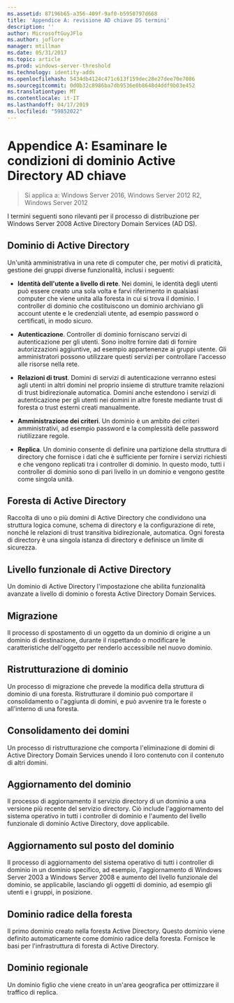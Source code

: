 ```yaml
---
ms.assetid: 87196b65-a356-409f-9af0-b5950797d668
title: 'Appendice A: revisione AD chiave DS termini'
description: ''
author: MicrosoftGuyJFlo
ms.author: joflore
manager: mtillman
ms.date: 05/31/2017
ms.topic: article
ms.prod: windows-server-threshold
ms.technology: identity-adds
ms.openlocfilehash: 5434db4124c471c613f159dec28e27dee70e7086
ms.sourcegitcommit: 0d0b32c8986ba7db9536e0b8648d4ddf9b03e452
ms.translationtype: MT
ms.contentlocale: it-IT
ms.lasthandoff: 04/17/2019
ms.locfileid: "59852022"
---
```

# <a name="appendix-a-reviewing-key-ad-ds-terms"></a>Appendice A: Esaminare le condizioni di dominio Active Directory AD chiave

>Si applica a: Windows Server 2016, Windows Server 2012 R2, Windows Server 2012

I termini seguenti sono rilevanti per il processo di distribuzione per Windows Server 2008 Active Directory Domain Services (AD DS).  
  
## <a name="active-directory-domain"></a>Dominio di Active Directory  
Un'unità amministrativa in una rete di computer che, per motivi di praticità, gestione dei gruppi diverse funzionalità, inclusi i seguenti:  
  
-   **Identità dell'utente a livello di rete**. Nei domini, le identità degli utenti può essere creato una sola volta e farvi riferimento in qualsiasi computer che viene unita alla foresta in cui si trova il dominio. I controller di dominio che costituiscono un dominio archiviano gli account utente e le credenziali utente, ad esempio password o certificati, in modo sicuro.  
  
-   **Autenticazione**. Controller di dominio forniscano servizi di autenticazione per gli utenti. Sono inoltre fornire dati di fornire autorizzazioni aggiuntive, ad esempio appartenenze ai gruppi utente. Gli amministratori possono utilizzare questi servizi per controllare l'accesso alle risorse nella rete.  
  
-   **Relazioni di trust**. Domini di servizi di autenticazione verranno estesi agli utenti in altri domini nel proprio insieme di strutture tramite relazioni di trust bidirezionale automatica. Domini anche estendono i servizi di autenticazione per gli utenti nei domini in altre foreste mediante trust di foresta o trust esterni creati manualmente.  
  
-   **Amministrazione dei criteri**. Un dominio è un ambito dei criteri amministrativi, ad esempio password e la complessità delle password riutilizzare regole.  
  
-   **Replica**. Un dominio consente di definire una partizione della struttura di directory che fornisce i dati che è sufficiente per fornire i servizi richiesti e che vengono replicati tra i controller di dominio. In questo modo, tutti i controller di dominio sono di pari livello in un dominio e vengono gestite come singola unità.  
  
## <a name="active-directory-forest"></a>Foresta di Active Directory  
Raccolta di uno o più domini di Active Directory che condividono una struttura logica comune, schema di directory e la configurazione di rete, nonché le relazioni di trust transitiva bidirezionale, automatica. Ogni foresta di directory è una singola istanza di directory e definisce un limite di sicurezza.  
  
## <a name="active-directory-functional-level"></a>Livello funzionale di Active Directory  
Un dominio di Active Directory l'impostazione che abilita funzionalità avanzate a livello di dominio o foresta Active Directory Domain Services.  
  
## <a name="migration"></a>Migrazione  
Il processo di spostamento di un oggetto da un dominio di origine a un dominio di destinazione, durante il rispettando o modificare le caratteristiche dell'oggetto per renderlo accessibile nel nuovo dominio.  
  
## <a name="domain-restructure"></a>Ristrutturazione di dominio  
Un processo di migrazione che prevede la modifica della struttura di dominio di una foresta. Ristrutturare il dominio può comportare il consolidamento o l'aggiunta di domini, e può avvenire tra le foreste o all'interno di una foresta.  
  
## <a name="domain-consolidation"></a>Consolidamento dei domini  
Un processo di ristrutturazione che comporta l'eliminazione di domini di Active Directory Domain Services unendo il loro contenuto con il contenuto di altri domini.  
  
## <a name="domain-upgrade"></a>Aggiornamento del dominio  
Il processo di aggiornamento il servizio directory di un dominio a una versione più recente del servizio directory. Ciò include l'aggiornamento del sistema operativo in tutti i controller di dominio e l'aumento del livello funzionale di dominio Active Directory, dove applicabile.  
  
## <a name="in-place-domain-upgrade"></a>Aggiornamento sul posto del dominio  
Il processo di aggiornamento del sistema operativo di tutti i controller di dominio in un dominio specifico, ad esempio, l'aggiornamento di Windows Server 2003 a Windows Server 2008 e aumento del livello funzionale del dominio, se applicabile, lasciando gli oggetti di dominio, ad esempio gli utenti e i gruppi, in posizione.  
  
## <a name="forest-root-domain"></a>Dominio radice della foresta  
Il primo dominio creato nella foresta Active Directory. Questo dominio viene definito automaticamente come dominio radice della foresta. Fornisce le basi per l'infrastruttura di foresta di Active Directory.  
  
## <a name="regional-domain"></a>Dominio regionale  
Un dominio figlio che viene creato in un'area geografica per ottimizzare il traffico di replica.  
  


